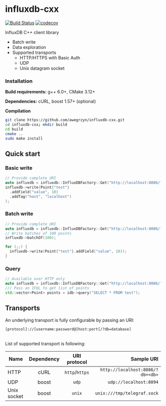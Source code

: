 # influxdb-cxx

[![Build Status](https://travis-ci.com/awegrzyn/influxdb-cxx.svg?branch=master)](https://travis-ci.com/awegrzyn/influxdb-cxx)
[![codecov](https://codecov.io/gh/awegrzyn/influxdb-cxx/branch/master/graph/badge.svg)](https://codecov.io/gh/awegrzyn/influxdb-cxx)


InfluxDB C++ client library
 - Batch write
 - Data exploration
 - Supported transports
   - HTTP/HTTPS with Basic Auth
   - UDP
   - Unix datagram socket


 ### Installation

 __Build requirements:__
 g++ 6.0+, CMake 3.12+

__Dependencies:__
 cURL, boost 1.57+ (optional)

 __Compilation__
 ```bash
git clone https://github.com/awegrzyn/influxdb-cxx.git
cd influxdb-cxx; mkdir build
cd build
cmake ..
sudo make install
 ```

## Quick start

### Basic write

```cpp
// Provide complete URI
auto influxdb = influxdb::InfluxDBFactory::Get("http://localhost:8086/?db=test");
influxdb->write(Point{"test"}
  .addField("value", 10)
  .addTag("host", "localhost")
);
```

### Batch write

```cpp
// Provide complete URI
auto influxdb = influxdb::InfluxDBFactory::Get("http://localhost:8086/?db=test");
// Write batches of 100 points
influxdb->batchOf(100);

for (;;) {
  influxdb->write(Point{"test"}.addField("value", 10));
}
```

### Query

```cpp
// Available over HTTP only
auto influxdb = influxdb::InfluxDBFactory::Get("http://localhost:8086/?db=test");
/// Pass an IFQL to get list of points
std::vector<Point> points = idb->query("SELECT * FROM test");
```

## Transports

An underlying transport is fully configurable by passing an URI:
```
[protocol]://[username:password@]host:port[/?db=database]
```
<br>
List of supported transport is following:

| Name        | Dependency  | URI protocol   | Sample URI                            |
| ----------- |:-----------:|:--------------:| -------------------------------------:|
| HTTP        | cURL        | `http`/`https` | `http://localhost:8086/?db=<db>`      |
| UDP         | boost       | `udp`          | `udp://localhost:8094`                |
| Unix socket | boost       | `unix`         | `unix:///tmp/telegraf.sock`           |
